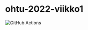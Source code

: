 # ohtu-2022-viikko1
![GitHub Actions](https://github.com/<hamidaebadi>/<ohtu-2022-viikko1>/workflows/CI/badge.svg)
